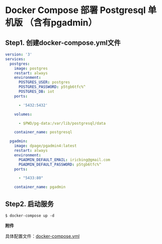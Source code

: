 # Docker Compose 部署 Postgresql 单机版 （含有pgadmin）

## Step1. 创建docker-compose.yml文件

``` yml
version: '3'
services:
  postgres:
    image: postgres
    restart: always
    environment:
      POSTGRES_USER: postgres
      POSTGRES_PASSWORD: p5tgb6tfc%^
      POSTGRES_DB: iot
    ports:

      - '5432:5432'

    volumes:

      - $PWD/pg-data:/var/lib/postgresql/data

    container_name: postgresql

  pgadmin:
    image: dpage/pgadmin4:latest
    restart: always
    environment: 
      PGADMIN_DEFAULT_EMAIL: iricbing@gmail.com
      PGADMIN_DEFAULT_PASSWORD: p5tgb6tfc%^ 
    ports:

      - "5433:80"

    container_name: pgadmin
```

## Step2. 启动服务

``` shell
$ docker-compose up -d 
```

**附件**

具体配置文件：[docker-compose.yml](assets/files/docker-compose.yml) <br />
